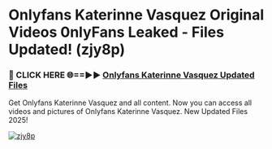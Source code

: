 # Onlyfans Katerinne Vasquez Original Videos 0nlyFans Leaked - Files Updated! (zjy8p)

<h3>🔴 CLICK HERE 🌐==►► <a href="https://tinyurl.com/ms9xzufz" rel="nofollow">Onlyfans Katerinne Vasquez Updated Files</a></h3>

Get Onlyfans Katerinne Vasquez and all content. Now you can access all videos and pictures of Onlyfans Katerinne Vasquez. New Updated Files 2025!

[![zjy8p](https://i.imgur.com/ppqm5kG.gif)](https://tinyurl.com/ms9xzufz)
